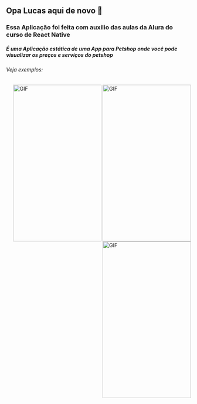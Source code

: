 ## Opa Lucas aqui de novo 🐧

### Essa Aplicação foi feita com auxilio das aulas da Alura do curso de React Native
##### É uma Aplicação estática de uma App para Petshop onde você pode visualizar os preços e serviços do petshop
###### Veja exemplos:



<img align="right" alt="GIF" width="241" height="428"  src="https://media.discordapp.net/attachments/822224411947434054/888119394096533534/Screenshot_20210916-144728_Expo_Go.jpg?width=241&height=428" />
<img align="right" alt="GIF" width="241" height="428"  src="https://media.discordapp.net/attachments/822224411947434054/888119394381750352/Screenshot_20210916-144725_Expo_Go.jpg?width=241&height=428" />
<img align="right" alt="GIF" width="241" height="428"  src="https://media.discordapp.net/attachments/822224411947434054/888119394662756352/Screenshot_20210916-144715_Expo_Go.jpg?width=241&height=428" />

